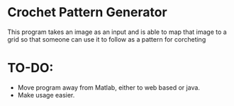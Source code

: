 # Crochet Pattern Generator

This program takes an image as an input and is able to map that image to a grid so that someone can use it to follow as a pattern for corcheting

<h1>TO-DO:</h1>
<p>
    <ul>
        <li>Move program away from Matlab, either to web based or java.</li>
        <li>Make usage easier.</li>
    </ul>
</p>
